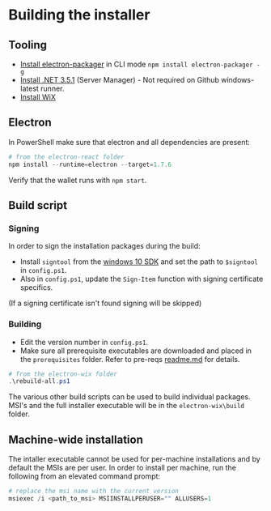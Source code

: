 # Building the installer

## Tooling

- [Install electron-packager](https://github.com/electron/electron-packager) in CLI mode `npm install electron-packager -g`
- [Install .NET 3.5.1](https://docs.microsoft.com/en-us/dotnet/framework/install/dotnet-35-windows-10) (Server Manager) - Not required on Github windows-latest runner.
- [Install WiX](https://wixtoolset.org/)

## Electron

In PowerShell make sure that electron and all dependencies are present:

```PowerShell
# from the electron-react folder
npm install --runtime=electron --target=1.7.6
```

Verify that the wallet runs with `npm start`.

## Build script

### Signing

In order to sign the installation packages during the build:

- Install `signtool` from the [windows 10 SDK](https://developer.microsoft.com/en-US/windows/downloads/windows-10-sdk/) and set the path to `$signtool` in `config.ps1`.
- Also in `config.ps1`, update the `Sign-Item` function with signing certificate specifics.

(If a signing certificate isn't found signing will be skipped)

### Building

- Edit the version number in `config.ps1`.
- Make sure all prerequisite executables are downloaded and placed in the `prerequisites` folder. Refer to pre-reqs [readme.md](./prerequisites/readme.md) for details.

```PowerShell
# from the electron-wix folder
.\rebuild-all.ps1
```

The various other build scripts can be used to build individual packages. MSI's and the full installer executable will be in the `electron-wix\build` folder.

## Machine-wide installation

The intaller executable cannot be used for per-machine installations and by default the MSIs are per user. In order to install per machine, run the following from an elevated command prompt:

```PowerShell
# replace the msi name with the current version
msiexec /i <path_to_msi> MSIINSTALLPERUSER="" ALLUSERS=1
```
